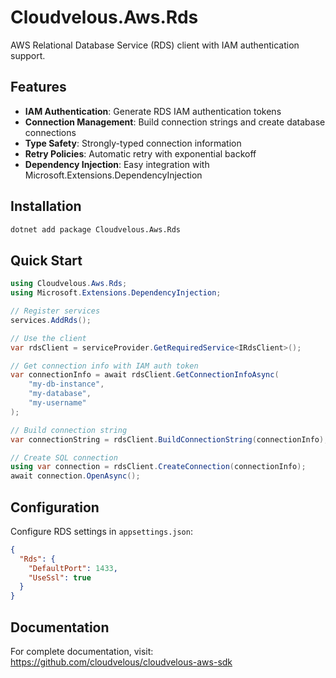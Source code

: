 # Cloudvelous.Aws.Rds

AWS Relational Database Service (RDS) client with IAM authentication support.

## Features

- **IAM Authentication**: Generate RDS IAM authentication tokens
- **Connection Management**: Build connection strings and create database connections
- **Type Safety**: Strongly-typed connection information
- **Retry Policies**: Automatic retry with exponential backoff
- **Dependency Injection**: Easy integration with Microsoft.Extensions.DependencyInjection

## Installation

```bash
dotnet add package Cloudvelous.Aws.Rds
```

## Quick Start

```csharp
using Cloudvelous.Aws.Rds;
using Microsoft.Extensions.DependencyInjection;

// Register services
services.AddRds();

// Use the client
var rdsClient = serviceProvider.GetRequiredService<IRdsClient>();

// Get connection info with IAM auth token
var connectionInfo = await rdsClient.GetConnectionInfoAsync(
    "my-db-instance", 
    "my-database", 
    "my-username"
);

// Build connection string
var connectionString = rdsClient.BuildConnectionString(connectionInfo);

// Create SQL connection
using var connection = rdsClient.CreateConnection(connectionInfo);
await connection.OpenAsync();
```

## Configuration

Configure RDS settings in `appsettings.json`:

```json
{
  "Rds": {
    "DefaultPort": 1433,
    "UseSsl": true
  }
}
```

## Documentation

For complete documentation, visit: https://github.com/cloudvelous/cloudvelous-aws-sdk
